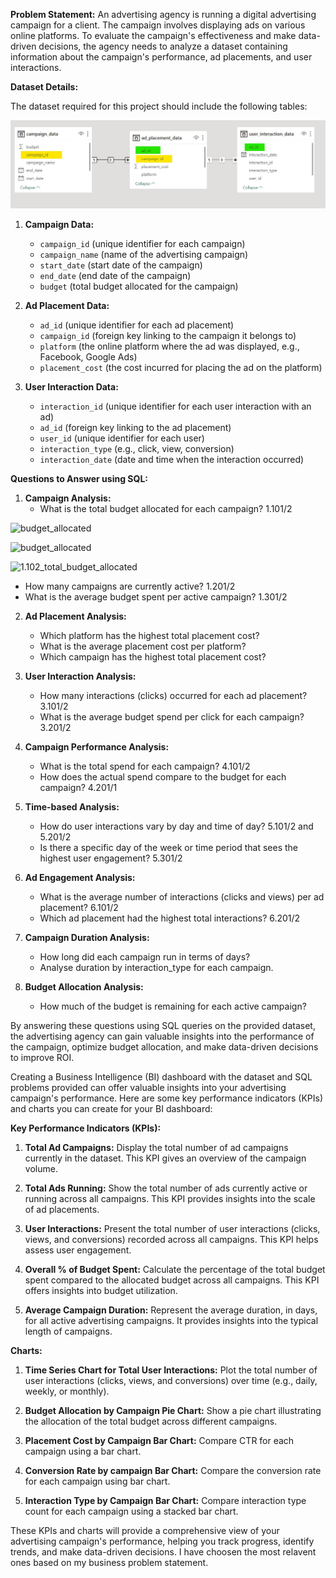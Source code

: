 **Problem Statement:**
An advertising agency is running a digital advertising campaign for a client. The campaign involves displaying ads on various online platforms. To evaluate the campaign's effectiveness and make data-driven decisions, the agency needs to analyze a dataset containing information about the campaign's performance, ad placements, and user interactions.

**Dataset Details:**

The dataset required for this project should include the following tables:

![database_schema](Schema_Model_view.jpeg)

1. **Campaign Data:**
   - `campaign_id` (unique identifier for each campaign)
   - `campaign_name` (name of the advertising campaign)
   - `start_date` (start date of the campaign)
   - `end_date` (end date of the campaign)
   - `budget` (total budget allocated for the campaign)

2. **Ad Placement Data:**
   - `ad_id` (unique identifier for each ad placement)
   - `campaign_id` (foreign key linking to the campaign it belongs to)
   - `platform` (the online platform where the ad was displayed, e.g., Facebook, Google Ads)
   - `placement_cost` (the cost incurred for placing the ad on the platform)

3. **User Interaction Data:**
   - `interaction_id` (unique identifier for each user interaction with an ad)
   - `ad_id` (foreign key linking to the ad placement)
   - `user_id` (unique identifier for each user)
   - `interaction_type` (e.g., click, view, conversion)
   - `interaction_date` (date and time when the interaction occurred)

**Questions to Answer using SQL:**

1. **Campaign Analysis:**
   - What is the total budget allocated for each campaign? 1.101/2

![budget_allocated](/Schema_Model_view.jpeg)

![budget_allocated](/images/1.101_total_Budget_allocated.png)

![1.102_total_budget_allocated](/images/1.102_total_budget_allocated.png)

   - How many campaigns are currently active? 1.201/2
   - What is the average budget spent per active campaign? 1.301/2
   
2. **Ad Placement Analysis:**
   - Which platform has the highest total placement cost?
   - What is the average placement cost per platform?
   - Which campaign has the highest total placement cost?

3. **User Interaction Analysis:**
   - How many interactions (clicks) occurred for each ad placement? 3.101/2
   - What is the average budget spend per click for each campaign? 3.201/2

4. **Campaign Performance Analysis:**
   - What is the total spend for each campaign? 4.101/2
   - How does the actual spend compare to the budget for each campaign? 4.201/1

5. **Time-based Analysis:**
   - How do user interactions vary by day and time of day?  5.101/2 and 5.201/2
   - Is there a specific day of the week or time period that sees the highest user engagement? 5.301/2
   
6. **Ad Engagement Analysis:**
   - What is the average number of interactions (clicks and views) per ad placement? 6.101/2
   - Which ad placement had the highest total interactions? 6.201/2

7. **Campaign Duration Analysis:**
   - How long did each campaign run in terms of days?
   - Analyse duration by interaction_type for each campaign.

8. **Budget Allocation Analysis:**
   - How much of the budget is remaining for each active campaign?

   

By answering these questions using SQL queries on the provided dataset, the advertising agency can gain valuable insights into the performance of the campaign, optimize budget allocation, and make data-driven decisions to improve ROI.


Creating a Business Intelligence (BI) dashboard with the dataset and SQL problems provided can offer valuable insights into your advertising campaign's performance. Here are some key performance indicators (KPIs) and charts you can create for your BI dashboard:

**Key Performance Indicators (KPIs):**

1. **Total Ad Campaigns:** Display the total number of ad campaigns currently in the dataset. This KPI gives an overview of the campaign volume.

2. **Total Ads Running:** Show the total number of ads currently active or running across all campaigns. This KPI provides insights into the scale of ad placements.

3. **User Interactions:** Present the total number of user interactions (clicks, views, and conversions) recorded across all campaigns. This KPI helps assess user engagement.

4. **Overall % of Budget Spent:** Calculate the percentage of the total budget spent compared to the allocated budget across all campaigns. This KPI offers insights into budget utilization.

5. **Average Campaign Duration:** Represent the average duration, in days, for all active advertising campaigns. It provides insights into the typical length of campaigns.


**Charts:**

1. **Time Series Chart for Total User Interactions:** Plot the total number of user interactions (clicks, views, and conversions) over time (e.g., daily, weekly, or monthly).

2. **Budget Allocation by Campaign Pie Chart:** Show a pie chart illustrating the allocation of the total budget across different campaigns.

3. **Placement Cost by Campaign Bar Chart:** Compare CTR for each campaign using a bar chart.

4. **Conversion Rate by campaign Bar Chart:** Compare the conversion rate for each campaign using bar chart.

5. **Interaction Type by Campaign Bar Chart:** Compare interaction type count for each campaign using a stacked bar chart.


These KPIs and charts will provide a comprehensive view of your advertising campaign's performance, helping you track progress, identify trends, and make data-driven decisions. I have choosen the most relavent ones based on my business problem statement.

